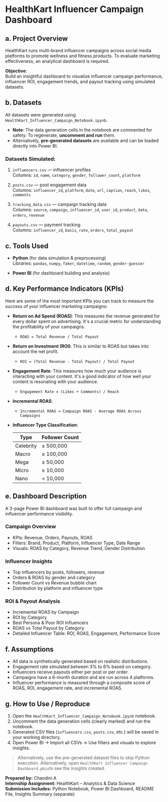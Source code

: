 # HealthKart Influencer Campaign Dashboard

##  a. Project Overview

HealthKart runs multi-brand influencer campaigns across social media platforms to promote wellness and fitness products. To evaluate marketing effectiveness, an analytical dashboard is required.

**Objective**:  
Build an insightful dashboard to visualize influencer campaign performance, influencer ROI, engagement trends, and payout tracking using simulated datasets.


##  b. Datasets

All datasets were generated using `HealthKart_Influencer_Campaign_Notebook.ipynb`.

- **Note**: The data generation cells in the notebook are commented for safety. To regenerate, **uncomment and run** them.  
- Alternatively, **pre-generated datasets** are available and can be loaded directly into Power BI.

### Datasets Simulated:
1. `influencers.csv` — influencer profiles  
   Columns: `id`, `name`, `category`, `gender`, `follower_count`, `platform`

2. `posts.csv` — post engagement data  
   Columns: `influencer_id`, `platform`, `date`, `url`, `caption`, `reach`, `likes`, `comments`

3. `tracking_data.csv` — campaign tracking data  
   Columns: `source`, `campaign`, `influencer_id`, `user_id`, `product`, `date`, `orders`, `revenue`

4. `payouts.csv` — payment tracking  
   Columns: `influencer_id`, `basis`, `rate`, `orders`, `total_payout`


##  c. Tools Used

- **Python** (for data simulation & preprocessing)  
  Libraries: `pandas`, `numpy`, `faker`, `datetime`, `random`, `gender-guesser`

- **Power BI** (for dashboard building and analysis)



##  d. Key Performance Indicators (KPIs)

Here are some of the most important KPIs you can track to measure the success of your influencer marketing campaigns:

*   **Return on Ad Spend (ROAS)**: This measures the revenue generated for every dollar spent on advertising. It's a crucial metric for understanding the profitability of your campaigns.
    *   `ROAS = Total Revenue / Total Payout`
*   **Return on Investment (ROI)**: This is similar to ROAS but takes into account the net profit.
    *   `ROI = (Total Revenue - Total Payout) / Total Payout`
*   **Engagement Rate**: This measures how much your audience is interacting with your content. It's a good indicator of how well your content is resonating with your audience.
    *   `Engagement Rate = (Likes + Comments) / Reach`
*   **Incremental ROAS**:
    *    `Incremental ROAS = Campaign ROAS - Average ROAS Across Campaigns`


*   **Influencer Type Classification**:

    | Type      | Follower Count |
    |-----------|----------------|
    | Celebrity | ≥ 500,000      |
    | Macro     | ≥ 100,000      |
    | Mega      | ≥ 50,000       |
    | Micro     | ≥ 10,000       |
    | Nano      | < 10,000       |


##  e. Dashboard Description

A 3-page Power BI dashboard was built to offer full campaign and influencer performance visibility.

### Campaign Overview
- KPIs: Revenue, Orders, Payouts, ROAS
- Filters: Brand, Product, Platform, Influencer Type, Date Range
- Visuals: ROAS by Category, Revenue Trend, Gender Distribution

### Influencer Insights
- Top influencers by posts, followers, revenue
- Orders & ROAS by gender and category
- Follower Count vs Revenue bubble chart
- Distribution by platform and influencer type

### ROI & Payout Analysis
- Incremental ROAS by Campaign
- ROI by Category
- Best Persona & Poor ROI Influencers
- ROAS vs Total Payout by Category
- Detailed Influencer Table: ROI, ROAS, Engagement, Performance Score


##  f. Assumptions

- All data is synthetically generated based on realistic distributions.
- Engagement rate simulated between 3% to 6% based on category.
- Influencers receive payouts either per post or per order.
- Campaigns have a 6-month duration and are run across 4 platforms.
- Influencer performance is measured through a composite score of ROAS, ROI, engagement rate, and incremental ROAS.


##  g. How to Use / Reproduce

1. Open the `HealthKart_Influencer_Campaign_Notebook.ipynb` notebook.
2. Uncomment the data generation cells (clearly marked) and run the notebook.
3. Generated CSV files (`influencers.csv`, `posts.csv`, etc.) will be saved in your working directory.
4. Open Power BI → Import all CSVs → Use filters and visuals to explore insights.

> Alternatively, use the pre-generated dataset files to skip Python execution.
> Alternatively, open `HealthKart Influencer Campaign Dashboard.pbix`to see the insights created.



**Prepared by:** Chandini A  
**Internship Assignment:** HealthKart – Analytics & Data Science  
**Submission Includes:** Python Notebook, Power BI Dashboard, README File, Insights Summary (separate)
